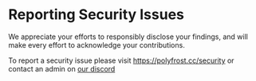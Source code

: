# Reporting Security Issues

We appreciate your efforts to responsibly disclose your findings, and will make every effort to acknowledge your contributions.

To report a security issue please visit https://polyfrost.cc/security or contact an admin on [our discord](https://polyfrost.cc/discord)